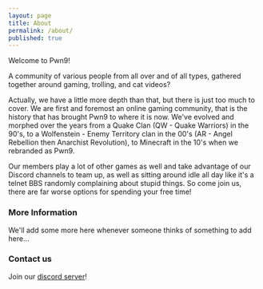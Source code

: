 ```yaml
---
layout: page
title: About
permalink: /about/
published: true
---
```


Welcome to Pwn9! 

A community of various people from all over and of all types, gathered together around gaming, trolling, and cat videos? 

Actually, we have a little more depth than that, but there is just too much to cover. We are first and foremost an online gaming community, that is the history that has brought Pwn9 to where it is now. We've evolved and morphed over the years from a Quake Clan (QW - Quake Warriors) in the 90's, to a Wolfenstein - Enemy Territory clan in the 00's (AR - Angel Rebellion then Anarchist Revolution), to Minecraft in the 10's when we rebranded as Pwn9.  

Our members play a lot of other games as well and take advantage of our Discord channels to team up, as well as sitting around idle all day like it's a telnet BBS randomly complaining about stupid things. So come join us, there are far worse options for spending your free time!

### More Information

We'll add some more here whenever someone thinks of something to add here... 

### Contact us

Join our [discord server](http://discord.pwn9.com/)!
